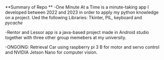 **Summary of Repo
**
-One Minute At a Time is a minute-taking app I developed between 2022 and 2023 in order to apply my python knowledge on a project. Ued the following Libraries: Tkinter, PIL, keyboard and _pycache_

-Rentor and Lessor app is a java-based project made in Android studio together with three other group memebers at my university.

-ONGOING: Retrieval Car using raspberry pi 3 B for motor and servo control and NVIDIA Jetson Nano for computer vision.
